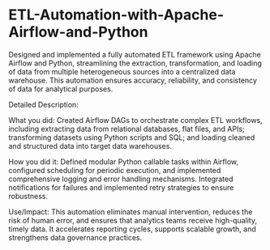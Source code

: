 # ETL-Automation-with-Apache-Airflow-and-Python

Designed and implemented a fully automated ETL framework using Apache Airflow and Python, streamlining the extraction, transformation, and loading of data from multiple heterogeneous sources into a centralized data warehouse. This automation ensures accuracy, reliability, and consistency of data for analytical purposes.

Detailed Description:

What you did: Created Airflow DAGs to orchestrate complex ETL workflows, including extracting data from relational databases, flat files, and APIs; transforming datasets using Python scripts and SQL; and loading cleaned and structured data into target data warehouses.

How you did it: Defined modular Python callable tasks within Airflow, configured scheduling for periodic execution, and implemented comprehensive logging and error handling mechanisms. Integrated notifications for failures and implemented retry strategies to ensure robustness.

Use/Impact: This automation eliminates manual intervention, reduces the risk of human error, and ensures that analytics teams receive high-quality, timely data. It accelerates reporting cycles, supports scalable growth, and strengthens data governance practices.
